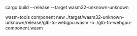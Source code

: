 cargo build --release --target wasm32-unknown-unknown

wasm-tools component new ./target/wasm32-unknown-unknown/release/glb-to-webgpu.wasm -o ./glb-to-webgpu-component.wasm
